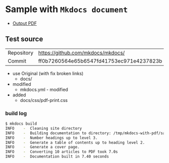 # Sample with `Mkdocs document`

- [Output PDF](document.pdf)

## Test source

|            |                                               |
| ---------- | --------------------------------------------- |
| Repository | https://github.com/mkdocs/mkdocs/             |
| Commit     | ff0b7260564e65b6547fd41753ec971e4237823b      |

- use Original (with fix broken links)
  - docs/
- modified
  - mkdocs.yml - modified
- added
  - docs/css/pdf-print.css

### build log

```sh
$ mkdocs build
INFO    -  Cleaning site directory 
INFO    -  Building documentation to directory: /tmp/mkdocs-with-pdf/samples/mkdocs/site
INFO    -  Number headings up to level 3. 
INFO    -  Generate a table of contents up to heading level 2. 
INFO    -  Generate a cover page. 
INFO    -  Converting 10 articles to PDF took 7.0s 
INFO    -  Documentation built in 7.40 seconds 
```
